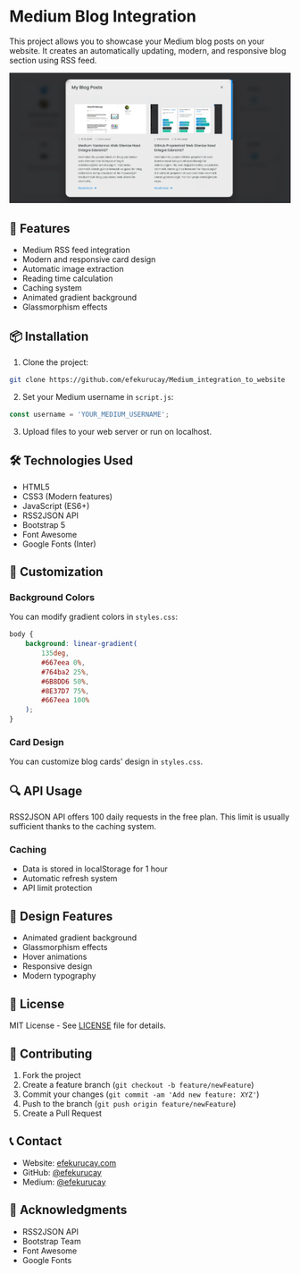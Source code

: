 # Medium Blog Integration

This project allows you to showcase your Medium blog posts on your website. It creates an automatically updating, modern, and responsive blog section using RSS feed.

![Project Preview](assets/preview.png)

## 🚀 Features

- Medium RSS feed integration
- Modern and responsive card design
- Automatic image extraction
- Reading time calculation
- Caching system
- Animated gradient background
- Glassmorphism effects

## 📦 Installation

1. Clone the project:
```bash
git clone https://github.com/efekurucay/Medium_integration_to_website
```

2. Set your Medium username in `script.js`:
```javascript
const username = 'YOUR_MEDIUM_USERNAME';
```

3. Upload files to your web server or run on localhost.

## 🛠️ Technologies Used

- HTML5
- CSS3 (Modern features)
- JavaScript (ES6+)
- RSS2JSON API
- Bootstrap 5
- Font Awesome
- Google Fonts (Inter)

## 📝 Customization

### Background Colors
You can modify gradient colors in `styles.css`:

```css
body {
    background: linear-gradient(
        135deg,
        #667eea 0%,
        #764ba2 25%,
        #6B8DD6 50%,
        #8E37D7 75%,
        #667eea 100%
    );
}
```

### Card Design
You can customize blog cards' design in `styles.css`.

## 🔍 API Usage

RSS2JSON API offers 100 daily requests in the free plan. This limit is usually sufficient thanks to the caching system.

### Caching
- Data is stored in localStorage for 1 hour
- Automatic refresh system
- API limit protection

## 🎨 Design Features

- Animated gradient background
- Glassmorphism effects
- Hover animations
- Responsive design
- Modern typography

## 📄 License

MIT License - See [LICENSE](LICENSE) file for details.

## 🤝 Contributing

1. Fork the project
2. Create a feature branch (`git checkout -b feature/newFeature`)
3. Commit your changes (`git commit -am 'Add new feature: XYZ'`)
4. Push to the branch (`git push origin feature/newFeature`)
5. Create a Pull Request

## 📞 Contact

- Website: [efekurucay.com](https://efekurucay.com)
- GitHub: [@efekurucay](https://github.com/efekurucay)
- Medium: [@efekurucay](https://medium.com/@efekurucay)

## 🙏 Acknowledgments

- RSS2JSON API
- Bootstrap Team
- Font Awesome
- Google Fonts 
